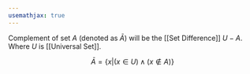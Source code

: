 ```yaml
---
usemathjax: true
---
```


Complement of set $A$ (denoted as $\bar{A}$) will be the [[Set Difference]] $U-A$. Where $U$ is [[Universal Set]].

$$\bar{A} = \{ x | (x \in U) \wedge (x \notin A)\}$$